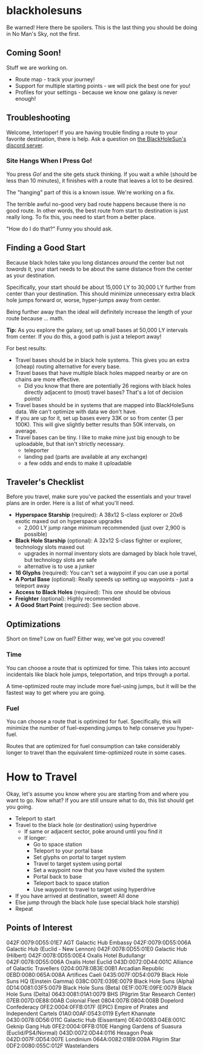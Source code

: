 # blackholesuns

Be warned! Here there be spoilers. This is the last thing you should be doing in No Man's Sky, not the first.

## Coming Soon!

Stuff we are working on.

- Route map - track your journey!
- Support for multiple starting points - we will pick the best one for you!
- Profiles for your settings - because we know one galaxy is never enough!

## Troubleshooting

Welcome, Interloper! If you are having trouble finding a route to your favorite destination, there is help. Ask a question on [the BlackHoleSun's discord server](https://discord.blackholesuns.com).

### Site Hangs When I Press Go!

You press _Go!_ and the site gets stuck thinking. If you wait a while (should be less than 10 minutes), it finishes with a route that leaves a lot to be desired.

The "hanging" part of this is a known issue. We're working on a fix.

The terrible awful no-good very bad route happens because there is no good route. In other words, the best route from start to destination is just really long. To fix this, you need to start from a better place.

"How do I do that?" Funny you should ask.

## Finding a Good Start

Because black holes take you long distances _around_ the center but not _towards_ it, your start needs to be about the same distance from the center as your destination.

Specifically, your start should be about 15,000 LY to 30,000 LY further from center than your destination. This should minimize unnecessary extra black hole jumps forward or, worse, hyper-jumps away from center.

Being further away than the ideal will definitely increase the length of your route because ... math.

**Tip:** As you explore the galaxy, set up small bases at 50,000 LY intervals from center. If you do this, a good path is just a teleport away!

For best results:

- Travel bases should be in black hole systems. This gives you an extra (cheap) routing alternative for every base.
- Travel bases that have multiple black holes mapped nearby or are on chains are more effective.
  - Did you know that there are potentially 26 regions with black holes directly adjacent to (most) travel bases? That's a lot of decision points!
- Travel bases should be in systems that are mapped into BlackHoleSuns data. We can't optimize with data we don't have.
- If you are up for it, set up bases every 33K or so from center (3 per 100K). This will give slightly better results than 50K intervals, on average.
- Travel bases can be tiny. I like to make mine just big enough to be uploadable, but that isn't strictly necessary.
  - teleporter
  - landing pad (parts are available at any exchange)
  - a few odds and ends to make it uploadable

## Traveler's Checklist

Before you travel, make sure you've packed the essentials and your travel plans are in order. Here is a list of what you'll need.

- **Hyperspace Starship** (required): A 38x12 S-class explorer or 20x6 exotic maxed out on hyperspace upgrades
  - 2,000 LY jump range minimum recommended (just over 2,900 is possible)
- **Black Hole Starship** (optional): A 32x12 S-class fighter or explorer, technology slots maxed out
  - upgrades in normal inventory slots are damaged by black hole travel, but technology slots are safe
  - alternative is to use a junker
- **16 Glyphs** (required): You can't set a waypoint if you can use a portal
- **A Portal Base** (optional): Really speeds up setting up waypoints - just a teleport away
- **Access to Black Holes** (required): This one should be obvious
- **Freighter** (optional): Highly recommended
- **A Good Start Point** (required): See section above.

## Optimizations

Short on time? Low on fuel? Either way, we've got you covered!

### Time

You can choose a route that is optimized for time. This takes into account incidentals like black hole jumps, teleportation, and trips through a portal.

A time-optimized route may include more fuel-using jumps, but it will be the fastest way to get where you are going.

### Fuel

You can choose a route that is optimized for fuel. Specifically, this will minimize the number of fuel-expending jumps to help conserve you hyper-fuel.

Routes that are optimized for fuel consumption can take considerably longer to travel than the equivalent time-optimized route in some cases.

# How to Travel

Okay, let's assume you know where you are starting from and where you want to go. Now what? If you are still unsure what to do, this list should get you going.

- Teleport to start
- Travel to the black hole (or destination) using hyperdrive
  - If same or adjacent sector, poke around until you find it
  - If longer:
    - Go to space station
    - Teleport to your portal base
    - Set glyphs on portal to target system
    - Travel to target system using portal
    - Set a waypoint now that you have visited the system
    - Portal back to base
    - Teleport back to space station
    - Use waypoint to travel to target using hyperdrive
- If you have arrived at destination, sweet! All done
- Else jump through the black hole (use special black hole starship)
- Repeat

## Points of Interest

042F:0079:0D55:01E7 AGT Galactic Hub Embassy
042F:0079:0D55:006A Galactic Hub (Euclid - New Lennon)
042F:0078:0D55:01E0 Galactic Hub (Hilbert)
042F:0078:0D55:00E4 Oxalis Hotel Budullangr
042F:0078:0D55:006A Oxalis Hotel Euclid
043D:0072:0D44:001C Alliance of Galactic Travellers
0204:0078:0B3E:00B1 Arcadian Republic
0EBD:0080:065A:008A Artifices Caeli
0435:007F:0D54:0079 Black Hole Suns HQ (Einstein Gamma)
038C:007E:039E:0079 Black Hole Suns (Alpha)
0D14:0081:03F5:0079 Black Hole Suns (Beta)
0E1F:007E:09FE:0079 Black Hole Suns (Delta)
0643:0081:01A1:0079 BHS (Pilgrim Star Research Center)
07EB:007D:0E88:00AB Colonial Fleet
0804:007B:0804:008B Dopelord Confederacy
0FE2:0004:0FFB:017F (EPIC) Empire of Pirates and Independent Cartels
01A0:00AF:0543:0119 Eyfert Khannate
0430:0078:0D56:011C Galactic Hub (Eissentam)
0E40:0083:04E8:001C Geknip Gang Hub
0FE2:0004:0FFB:010E Hanging Gardens of Suasura (Euclid/PS4/Normal)
043D:0072:0D44:0116 Hexagon Peak
042D:007F:0D54:007E Londinium
064A:0082:01B9:009A Pilgrim Star
0DF2:0080:055C:012F Wastelanders
